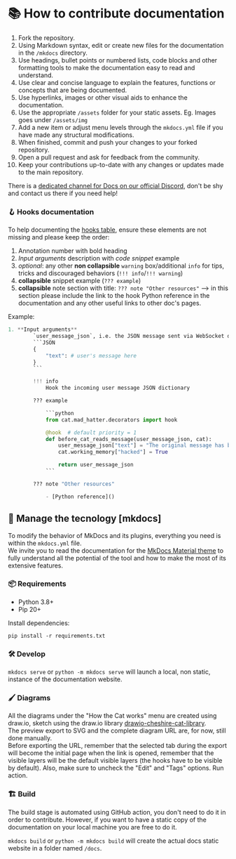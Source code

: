 # 📚 How to contribute documentation

1. Fork the repository.
2. Using Markdown syntax, edit or create new files for the documentation in the `/mkdocs` directory. 
3. Use headings, bullet points or numbered lists, code blocks and other formatting tools to make the documentation easy to read and understand.
4. Use clear and concise language to explain the features, functions or concepts that are being documented.
5. Use hyperlinks, images or other visual aids to enhance the documentation.
6. Use the appropriate `/assets` folder for your static assets. Eg. Images goes under `/assets/img`
7. Add a new item or adjust menu levels through the `mkdocs.yml` file if you have made any structural modifications.
8. When finished, commit and push your changes to your forked repository.
9. Open a pull request and ask for feedback from the community.
10. Keep your contributions up-to-date with any changes or updates made to the main repository. 

There is a [dedicated channel for Docs on our official Discord](https://discord.com/channels/1092359754917089350/1092360068269359206), don't be shy and contact us there if you need help!

### &#129693; Hooks documentation

To help documenting the [hooks table](./mkdocs/technical/plugins/hooks.md#available-hooks), ensure these elements are not missing and please keep the order:

1. Annotation number with bold heading
2. *Input arguments* description with *code snippet* example
3. *optional*: any other **non collapsible** `warning` box/additional `info` for tips, tricks and discouraged behaviors (`!!! info`/`!!! warning`)
4. **collapsible** snippet example (`??? example`)
5. **collapsible** note section with title: `??? note "Other resources"` --> in this section please include the link to the hook Python reference in the documentation and any other useful links to other doc's pages.

Example:
```python
1. **Input arguments**
        `user_message_json`, i.e. the JSON message sent via WebSocket done like this:
        ```JSON
        {
            "text": # user's message here
        }
        ```

        !!! info
            Hook the incoming user message JSON dictionary

        ??? example

            ```python
            from cat.mad_hatter.decorators import hook

            @hook  # default priority = 1
            def before_cat_reads_message(user_message_json, cat):
                user_message_json["text"] = "The original message has been replaced"
                cat.working_memory["hacked"] = True

                return user_message_json
            ```

        ??? note "Other resources"

            - [Python reference]()
```

## 🤹 Manage the tecnology [mkdocs] 

To modify the behavior of MkDocs and its plugins, everything you need is within the `mkdocs.yml` file.  
We invite you to read the documentation for the [MkDocs Material theme](https://squidfunk.github.io/mkdocs-material/reference/) to fully understand all the potential of the tool and how to make the most of its extensive features.

### 📦 Requirements

- Python 3.8+
- Pip 20+

Install dependencies:  

`pip install -r requirements.txt`

### 🛠️ Develop

`mkdocs serve` or `python -m mkdocs serve` will launch a local, non static, instance of the documentation website.

### 🖌️ Diagrams

All the diagrams under the "How the Cat works" menu are created using draw.io, sketch using the draw.io library [drawio-cheshire-cat-library](drawio-cheshire-cat-library.xml).  
The preview export to SVG and the complete diagram URL are, for now, still done manually.  
Before exporting the URL, remember that the selected tab during the export will become the initial page when the link is opened, remember that the visible layers will be the default visible layers (the hooks have to be visible by default). Also, make sure to uncheck the "Edit" and "Tags" options.
Run action.

### 🏗️ Build

The build stage is automated using GitHub action, you don't need to do it in order to contribute. However, if you want to have a static copy of the documentation on your local machine you are free to do it.  

`mkdocs build` or `python -m mkdocs build` will create the actual docs static website in a folder named `/docs`. 

